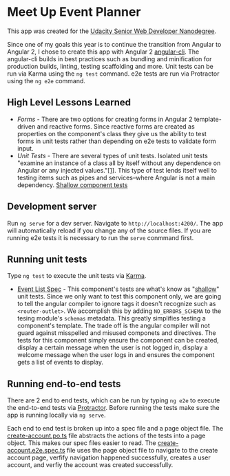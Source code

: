 # Meet Up Event Planner
This app was created for the [Udacity Senior Web Developer Nanodegree](https://www.udacity.com/course/senior-web-developer-nanodegree-by-google--nd802).

Since one of my goals this year is to continue the transition from Angular to Angular 2, I chose to create this app with Angular 2 [angular-cli](https://github.com/angular/angular-cli).
The angular-cli builds in best practices such as bundling and minification for production builds, linting, testing scaffolding and more.  Unit tests can be run via Karma using the `ng test` command.  e2e tests are run via Protractor using the `ng e2e` command.

## High Level Lessons Learned
* *Forms* - There are two options for creating forms in Angular 2 template-driven and reactive forms. Since reactive forms are created as properties on the component's class they 
give us the ability to test forms in unit tests rather than depending on e2e tests to validate form input.  
* *Unit Tests* - There are several types of unit tests. Isolated unit tests "examine an instance of a class all by itself without any dependence on Angular or any injected values."[[1]](https://angular.io/docs/ts/latest/guide/testing.html#!#isolated-unit-tests).
This type of test lends itself well to testing items such as pipes and services–where Angular is not a main dependency.  [Shallow component tests](https://angular.io/docs/ts/latest/guide/testing.html#!#shallow-component-test)

## Development server
Run `ng serve` for a dev server. Navigate to `http://localhost:4200/`. The app will automatically reload if you change any of the source files. If you are running e2e tests it is necessary to run the `serve` conmmand first.

## Running unit tests

Type `ng test` to execute the unit tests via [Karma](https://karma-runner.github.io).
* [Event List Spec](https://github.com/philmerrell/meet-up-event-planner/blob/master/src/app/event-list/event-list.component.spec.ts) - This component's tests are what's know as "[shallow](https://angular.io/docs/ts/latest/guide/testing.html#!#shallow-component-test)" unit tests. Since we only want to test this component only, we are going to tell the 
angular compiler to ignore tags it doesn't recognize such as `<router-outlet>`.  We accomplish this by adding `NO_ERRORS_SCHEMA` to the tesing module's `schemas` metadata. This greatly simplifies testing a component's template. The trade off is the angular compiler will not 
guard against misspelled and misused componets and directives. The tests for this component simply ensure the component can be created, display a certain message when the user is not logged in, display a welcome message when the user logs in and ensures the component gets a list of events to display.

## Running end-to-end tests

There are 2 end to end tests, which can be run by typing `ng e2e` to execute the end-to-end tests via [Protractor](http://www.protractortest.org/). 
Before running the tests make sure the app is running locally via `ng serve`.

Each end to end test is broken up into a spec file and a page object file. The [create-account.po.ts](https://github.com/philmerrell/meet-up-event-planner/blob/master/e2e/create-account/create-account.po.ts) file abstracts the actions of the tests into a page object. This makes our spec files easier to read. 
The [create-account.e2e.spec.ts](https://github.com/philmerrell/meet-up-event-planner/blob/master/e2e/create-account/create-account.e2e.spec.ts) file uses the page object file to navigate to the create account page, verfify navigation happened successfully, creates a user account, and verfiy the account was created successfully.  

